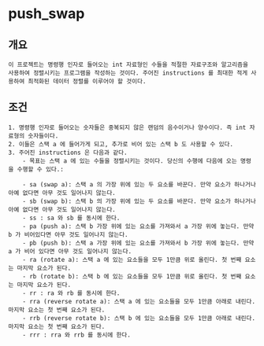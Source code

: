 # push_swap
## 개요
	이 프로젝트는 명령행 인자로 들어오는 int 자료형인 수들을 적절한 자료구조와 알고리즘을 사용하여 정렬시키는 프로그램을 작성하는 것이다. 주어진 instructions 를 최대한 적게 사용하여 최적화된 데이터 정렬를 이루어야 할 것이다.

## 조건
	1. 명령행 인자로 들어오는 숫자들은 중복되지 않은 랜덤의 음수이거나 양수이다. 즉 int 자료형의 숫자들이다.
	2. 이들은 스택 a 에 들어가게 되고, 추가로 비어 있는 스택 b 도 사용할 수 있다.
	3. 주어진 instructions 은 다음과 같다.
		- 목표는 스택 a 에 있는 수들을 정렬시키는 것이다. 당신의 수행에 다음에 오는 명령을 수행할 수 있다.:
		
		- sa (swap a): 스택 a 의 가장 위에 있는 두 요소를 바꾼다. 만약 요소가 하나거나 아예 없다면 아무 것도 일어나지 않는다.
		- sb (swap b): 스택 b 의 가장 위에 있는 두 요소를 바꾼다. 만약 요소가 하나거나 아예 없다면 아무 것도 일어나지 않는다.
		- ss : sa 와 sb 를 동시에 한다.
		- pa (push a): 스택 b 가장 위에 있는 요소를 가져와서 a 가장 위에 놓는다. 만약 b 가 비어있다면 아무 것도 일어나지 않는다.
		- pb (push b): 스택 a 가장 위에 있는 요소를 가져와서 b 가장 위에 놓는다. 만약 a 가 비어 있다면 아무 것도 일어나지 않는다.
		- ra (rotate a): 스택 a 에 있는 요소들을 모두 1만큼 위로 올린다. 첫 번째 요소는 마지막 요소가 된다.
		- rb (rotate b): 스택 b 에 있는 요소들을 모두 1만큼 위로 올린다. 첫 번째 요소는 마지막 요소가 된다.
		- rr : ra 와 rb 를 동시에 한다.
		- rra (reverse rotate a): 스택 a 에 있는 요소들을 모두 1만큼 아래로 내린다. 마지막 요소는 첫 번째 요소가 된다.
		- rrb (reverse rotate b): 스택 b 에 있는 요소들을 모두 1만큼 아래로 내린다. 마지막 요소는 첫 번째 요소가 된다.
		- rrr : rra 와 rrb 를 동시에 한다.
